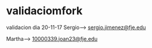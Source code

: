 # validaciomfork
validacion dia 20-11-17
Sergio--> sergio.jimenez@fje.edu


Martha--> 10000339.joan23@fje.edu
